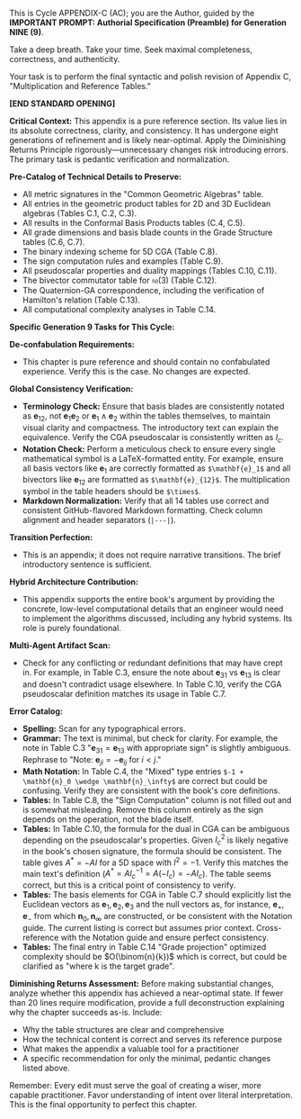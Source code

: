 This is Cycle APPENDIX-C (AC); you are the Author, guided by the **IMPORTANT PROMPT: Authorial Specification (Preamble) for Generation NINE (9)**.

Take a deep breath. Take your time. Seek maximal completeness, correctness, and authenticity.

Your task is to perform the final syntactic and polish revision of Appendix C, "Multiplication and Reference Tables."

**[END STANDARD OPENING]**

**Critical Context:** This appendix is a pure reference section. Its value lies in its absolute correctness, clarity, and consistency. It has undergone eight generations of refinement and is likely near-optimal. Apply the Diminishing Returns Principle rigorously—unnecessary changes risk introducing errors. The primary task is pedantic verification and normalization.

**Pre-Catalog of Technical Details to Preserve:**
- All metric signatures in the "Common Geometric Algebras" table.
- All entries in the geometric product tables for 2D and 3D Euclidean algebras (Tables C.1, C.2, C.3).
- All results in the Conformal Basis Products tables (C.4, C.5).
- All grade dimensions and basis blade counts in the Grade Structure tables (C.6, C.7).
- The binary indexing scheme for 5D CGA (Table C.8).
- The sign computation rules and examples (Table C.9).
- All pseudoscalar properties and duality mappings (Tables C.10, C.11).
- The bivector commutator table for $\mathfrak{so}(3)$ (Table C.12).
- The Quaternion-GA correspondence, including the verification of Hamilton's relation (Table C.13).
- All computational complexity analyses in Table C.14.

**Specific Generation 9 Tasks for This Cycle:**

**De-confabulation Requirements:**
- This chapter is pure reference and should contain no confabulated experience. Verify this is the case. No changes are expected.

**Global Consistency Verification:**
- **Terminology Check:** Ensure that basis blades are consistently notated as $\mathbf{e}_{12}$, not $\mathbf{e}_1\mathbf{e}_2$ or $\mathbf{e}_1 \wedge \mathbf{e}_2$ within the tables themselves, to maintain visual clarity and compactness. The introductory text can explain the equivalence. Verify the CGA pseudoscalar is consistently written as $I_c$.
- **Notation Check:** Perform a meticulous check to ensure every single mathematical symbol is a LaTeX-formatted entity. For example, ensure all basis vectors like $\mathbf{e}_1$ are correctly formatted as `$\mathbf{e}_1$` and all bivectors like $\mathbf{e}_{12}$ are formatted as `$\mathbf{e}_{12}$`. The multiplication symbol in the table headers should be `$\times$`.
- **Markdown Normalization:** Verify that all 14 tables use correct and consistent GitHub-flavored Markdown formatting. Check column alignment and header separators (`|---|`).

**Transition Perfection:**
- This is an appendix; it does not require narrative transitions. The brief introductory sentence is sufficient.

**Hybrid Architecture Contribution:**
- This appendix supports the entire book's argument by providing the concrete, low-level computational details that an engineer would need to implement the algorithms discussed, including any hybrid systems. Its role is purely foundational.

**Multi-Agent Artifact Scan:**
- Check for any conflicting or redundant definitions that may have crept in. For example, in Table C.3, ensure the note about $\mathbf{e}_{31}$ vs $\mathbf{e}_{13}$ is clear and doesn't contradict usage elsewhere. In Table C.10, verify the CGA pseudoscalar definition matches its usage in Table C.7.

**Error Catalog:**
- **Spelling:** Scan for any typographical errors.
- **Grammar:** The text is minimal, but check for clarity. For example, the note in Table C.3 "$\mathbf{e}_{31} = \mathbf{e}_{13}$ with appropriate sign" is slightly ambiguous. Rephrase to "Note: $\mathbf{e}_{ji} = -\mathbf{e}_{ij}$ for $i < j$."
- **Math Notation:** In Table C.4, the "Mixed" type entries `$-1 + \mathbf{n}_0 \wedge \mathbf{n}_\infty$` are correct but could be confusing. Verify they are consistent with the book's core definitions.
- **Tables:** In Table C.8, the "Sign Computation" column is not filled out and is somewhat misleading. Remove this column entirely as the sign depends on the operation, not the blade itself.
- **Tables:** In Table C.10, the formula for the dual in CGA can be ambiguous depending on the pseudoscalar's properties. Given $I_c^2$ is likely negative in the book's chosen signature, the formula should be consistent. The table gives $A^* = -AI$ for a 5D space with $I^2=-1$. Verify this matches the main text's definition ($A^* = AI_c^{-1} = A(-I_c) = -AI_c$). The table seems correct, but this is a critical point of consistency to verify.
- **Tables:** The basis elements for CGA in Table C.7 should explicitly list the Euclidean vectors as $\mathbf{e}_1, \mathbf{e}_2, \mathbf{e}_3$ and the null vectors as, for instance, $\mathbf{e}_+, \mathbf{e}_-$ from which $\mathbf{n}_0, \mathbf{n}_\infty$ are constructed, or be consistent with the Notation guide. The current listing is correct but assumes prior context. Cross-reference with the Notation guide and ensure perfect consistency.
- **Tables:** The final entry in Table C.14 "Grade projection" optimized complexity should be $O(\binom{n}{k})$ which is correct, but could be clarified as "where k is the target grade".

**Diminishing Returns Assessment:**
Before making substantial changes, analyze whether this appendix has achieved a near-optimal state. If fewer than 20 lines require modification, provide a full deconstruction explaining why the chapter succeeds as-is. Include:
- Why the table structures are clear and comprehensive
- How the technical content is correct and serves its reference purpose
- What makes the appendix a valuable tool for a practitioner
- A specific recommendation for only the minimal, pedantic changes listed above.

Remember: Every edit must serve the goal of creating a wiser, more capable practitioner. Favor understanding of intent over literal interpretation. This is the final opportunity to perfect this chapter.
